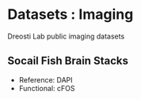 # Datasets : Imaging
Dreosti Lab public imaging datasets

## Socail Fish Brain Stacks
- Reference: DAPI
- Functional: cFOS
